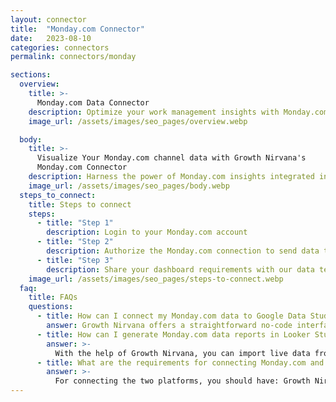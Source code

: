 ```yaml
---
layout: connector
title:  "Monday.com Connector"
date:   2023-08-10
categories: connectors
permalink: connectors/monday

sections:
  overview:
    title: >-
      Monday.com Data Connector
    description: Optimize your work management insights with Monday.com integration. Seamlessly merge project data from Monday.com with Looker Studio's analytical capabilities, unlocking insights that drive task management strategies, team performance, and operational excellence.
    image_url: /assets/images/seo_pages/overview.webp

  body:
    title: >-
      Visualize Your Monday.com channel data with Growth Nirvana's
      Monday.com Connector
    description: Harness the power of Monday.com insights integrated into Looker Studio for strategic work management decisions.
    image_url: /assets/images/seo_pages/body.webp
  steps_to_connect:
    title: Steps to connect
    steps:
      - title: "Step 1"
        description: Login to your Monday.com account
      - title: "Step 2"
        description: Authorize the Monday.com connection to send data to Growth Nirvana
      - title: "Step 3"
        description: Share your dashboard requirements with our data team. We will build the report for you.
    image_url: /assets/images/seo_pages/steps-to-connect.webp
  faq:
    title: FAQs
    questions:
      - title: How can I connect my Monday.com data to Google Data Studio/Looker Studio?
        answer: Growth Nirvana offers a straightforward no-code interface to connect to Monday.com data sources.
      - title: How can I generate Monday.com data reports in Looker Studio?
        answer: >-
          With the help of Growth Nirvana, you can import live data from Monday.com into Looker Studio. These data can be viewed in charts, tables, and dashboards to generate branded reports that can be shared instantly.
      - title: What are the requirements for connecting Monday.com and Looker Studio?
        answer: >-
          For connecting the two platforms, you should have: Growth Nirvana Account and Monday.com Ads Account
---
```

